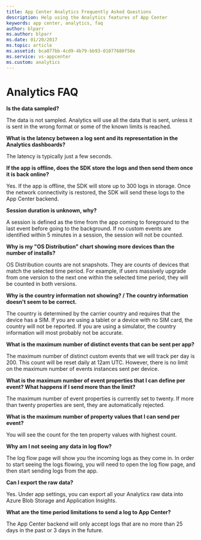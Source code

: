 ```yaml
---
title: App Center Analytics Frequently Asked Questions
description: Help using the Analytics features of App Center
keywords: app center, analytics, faq
author: blparr
ms.author: blparr
ms.date: 01/20/2017
ms.topic: article
ms.assetid: bca077bb-4cd9-4b79-bb93-01077680f58e
ms.service: vs-appcenter
ms.custom: analytics
---
```


# Analytics FAQ

**Is the data sampled?**

The data is not sampled. Analytics will use all the data that is sent, unless it is sent in the wrong format or some of the known limits is reached.

**What is the latency between a log sent and its representation in the Analytics dashboards?**

The latency is typically just a few seconds.

**If the app is offline, does the SDK store the logs and then send them once it is back online?**

Yes. If the app is offline, the SDK will store up to 300 logs in storage. Once the network connectivity is restored, the SDK will send these logs to the App Center backend.

**Session duration is unknown, why?**

A session is defined as the time from the app coming to foreground to the last event before going to the background. If no custom events are identified within 5 minutes in a session, the session will not be counted.

**Why is my "OS Distribution" chart showing more devices than the number of installs?**

OS Distribution counts are not snapshots. They are counts of devices that match the selected time period. For example, if users massively upgrade from one version to the next one within the selected time period, they will be counted in both versions.

**Why is the country information not showing? / The country information doesn't seem to be correct.**

The country is determined by the carrier country and requires that the device has a SIM. If you are using a tablet or a device with no SIM card, the country will not be reported. If you are using a simulator, the country information will most probably not be accurate.

**What is the maximum number of distinct events that can be sent per app?**

The maximum number of distinct custom events that we will track per day is 200. This count will be reset daily at 12am UTC. However, there is no limit on the maximum number of events instances sent per device.

**What is the maximum number of event properties that I can define per event? What happens if I send more than the limit?**

The maximum number of event properties is currently set to twenty. If more than twenty properties are sent, they are automatically rejected.

**What is the maximum number of property values that I can send per event?**

You will see the count for the ten property values with highest count.

**Why am I not seeing any data in log flow?**

The log flow page will show you the incoming logs as they come in. In order to start seeing the logs flowing, you will need to open the log flow page, and then start sending logs from the app.

**Can I export the raw data?**

Yes. Under app settings, you can export all your Analytics raw data into Azure Blob Storage and Application Insights.

**What are the time period limitations to send a log to App Center?**

The App Center backend will only accept logs that are no more than 25 days in the past or 3 days in the future.
